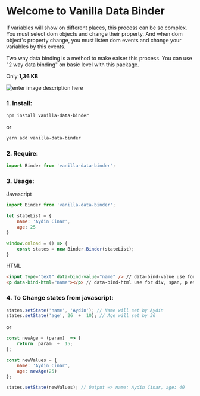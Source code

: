 # Welcome to Vanilla Data Binder

If variables will show on different places, this process can be so complex. You must select dom objects and change their property. And when dom object's property change, you must listen dom events and change your variables by this events.

Two way data binding is a method to make eaiser this process. You can use "2 way data binding" on basic level with this package.

Only **1,36 KB**

![enter image description here](https://media.giphy.com/media/khdjLv6hg2q8vEbgVB/giphy.gif)

### 1. Install:
```bash
npm install vanilla-data-binder
```
or
```bash
yarn add vanilla-data-binder
```

### 2. Require:
```js
import Binder from 'vanilla-data-binder';
```

### 3. Usage:
Javascript
```js
import Binder from 'vanilla-data-binder';

let stateList = {
	name: 'Aydin Cinar',
	age: 25
}

window.onload = () => {
	const states = new Binder.Binder(stateList);
}
```
HTML
```html
<input type="text" data-bind-value="name" /> // data-bind-value use for text, textarea
<p data-bind-html="name"></p> // data-bind-html use for div, span, p etc.
```

### 4. To Change states from javascript:

```js
states.setState('name', 'Aydin'); // Name will set by Aydin
states.setState('age', 26  +  10); // Age will set by 36
```

or 

```js
const newAge = (param)  => {
	return  param  +  15;
};

const newValues = {
	name: 'Aydin Cinar',
	age: newAge(25)
};

states.setState(newValues); // Output => name: Aydin Cinar, age: 40
```